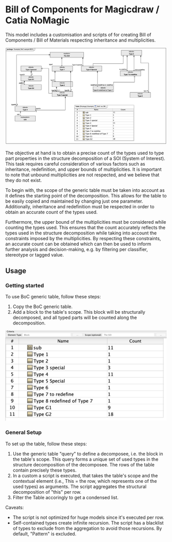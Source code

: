 # Bill of Components for Magicdraw / Catia NoMagic

This model includes a customisation and scripts of for creating Bill of Components / Bill of Materials respecting inheritance and multiplicities. 


![model](https://github.com/amdx/magicdraw/blob/main/BoC/assets/bocTestmodel.png)

The objective at hand is to obtain a precise count of the types used to type part properties in the structure decomposition of a SOI (System of Interest). This task requires careful consideration of various factors such as inheritance, redefinition, and upper bounds of multiplicities. It is important to note that unbound multiplicities are not respected, and we believe that they do not exist.

To begin with, the scope of the generic table must be taken into account as it defines the starting point of the decomposition. This allows for the table to be easily copied and maintained by changing just one parameter. Additionally, inheritance and redefinition must be respected in order to obtain an accurate count of the types used.

Furthermore, the upper bound of the multiplicities must be considered while counting the types used. This ensures that the count accurately reflects the types used in the structure decomposition while taking into account the constraints imposed by the multiplicities.
By respecting these constraints, an accurate count can be obtained which can then be used to inform further analysis and decision-making, e.g. by filtering per classifier, stereotype or tagged value.

## Usage

### Getting started

To use BoC generic table, follow these steps:

1.  Copy the BoC generic table.
2.  Add a block to the table's scope. This block will be structurally decomposed, and all typed parts will be counted along the decomposition.

![Generic Table](https://github.com/amdx/magicdraw/blob/main/BoC/assets/genericTable.png)

### General Setup

To set up the table, follow these steps:

1.  Use the generic table "query" to define a decomposee, i.e. the block in the table's scope. This query forms a unique set of used types in the structure decomposition of the decomposee. The rows of the table contain precisely these types.
2.  In a custom a  script is executed, that takes the table's scope and the contextual element (i.e., This = the row, which represents one of the used types) as arguments. The script aggregates the structural decomposition of "this" per row.
3. Filter the Table accoringly to get a condensed list.  

Caveats:

-   The script is not optimized for huge models since it's executed per row.
-   Self-contained types create infinite recursion. The script has a blacklist of types to exclude from the aggregation to avoid those recursions. By default, "Pattern" is excluded.